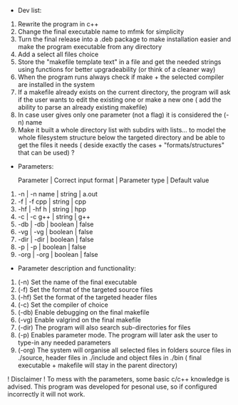 + Dev list:

1) Rewrite the program in c++
2) Change the final executable name to mfmk for simplicity
3) Turn the final release into a .deb package to make installation easier
and make the program executable from any directory
4) Add a select all files choice
5) Store the "makefile template text" in a file and get the needed strings 
using functions for better upgradeability (or think of a cleaner way)
6) When the program runs always check if make + the selected compiler are
installed in the system
7) If a makefile already exists on the current directory, the program will ask
if the user wants to edit the existing one or make a new one ( add the ability 
to parse an already existing makefile)
8) In case user gives only one parameter (not a flag) it is considered the 
(-n) name
9) Make it built a whole directory list with subdirs with lists...
to model the whole filesystem structure below the targeted directory
and be able to get the files it needs ( deside exactly the cases + 
"formats/structures" that can be used) ?


+ Parameters:

   Parameter | Correct input format |  Parameter type  | Default value 
1)    -n     |       -n name        |      string      |     a.out
2)    -f     |       -f cpp         |      string      |      cpp
3)    -hf    |       -hf h          |      string      |      hpp
4)    -c     |       -c g++         |      string      |      g++
5)    -db    |       -db            |      boolean     |     false
6)    -vg    |       -vg            |      boolean     |     false
7)    -dir   |       -dir           |      boolean     |     false
8)    -p     |       -p             |      boolean     |     false
9)    -org   |       -org           |      boolean     |     false


+ Parameter description and functionality:
1) (-n)		Set the name of the final executable 
2) (-f)		Set the format of the targeted source files
3) (-hf)	Set the format of the targeted header files
4) (-c)		Set the compiler of choice
5) (-db)	Enable debugging on the final makefile
6) (-vg)	Enable valgrind on the final makefile
7) (-dir)	The program will also search sub-directories for files
8) (-p)		Enables parameter mode. The program will later ask the user to
type-in any needed parameters 
9) (-org)	The system will organise all selected files in folders
source files in ./source, header files in ./include and object files
in ./bin ( final executable + makefile will stay in the parent directory)


! Disclaimer ! To mess with the parameters, some basic c/c++ knowledge is 
advised. This program was developed for pesonal use, so if configured 
incorrectly it will not work.
